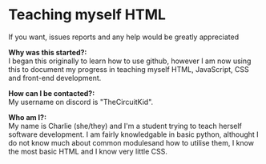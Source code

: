 # Teaching myself HTML
If you want, issues reports and any help would be greatly appreciated


**Why was this started?:**                                                                                                                                                                                       
I began this originally to learn how to use github, however I am now using this to document my progress in teaching myself HTML, JavaScript, CSS and front-end development.

                                                                                                                                                                                                                
**How can I be contacted?:**                                                                                                                                                                                     
My username on discord is "TheCircuitKid".

                                                                                                                                                                                                                
**Who am I?:**                                                                                                                                                                                                   
My name is Charlie (she/they) and I'm a student trying to teach herself software development. I am fairly knowledgable in basic python, althought I do not know much about common modulesand how to utilise them, I know the most basic HTML and I know very little CSS. 
